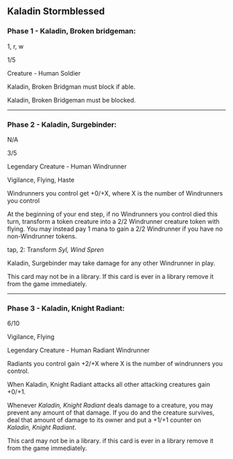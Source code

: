 ## Kaladin Stormblessed

### Phase 1 - Kaladin, Broken bridgeman:
1, r, w

1/5

Creature - Human Soldier

Kaladin, Broken Bridgman must block if able.

Kaladin, Broken Bridgeman must be blocked.
	
---
### Phase 2 - Kaladin, Surgebinder: 

N/A

3/5

Legendary Creature - Human Windrunner

Vigilance, Flying, Haste

Windrunners you control get +0/+X, where X is the number of Windrunners you control

At the beginning of your end step, if no Windrunners you control died this turn, transform a token creature into a 2/2 Windrunner creature token with flying. You may instead pay 1 mana to gain a 2/2 Windrunner if you have no non-Windrunner tokens.

tap, 2: Transform *Syl, Wind Spren*

Kaladin, Surgebinder may take damage for any other Windrunner in play.

This card may not be in a library. If this card is ever in a library remove it from the game immediately.
	
---
### Phase 3 -  Kaladin, Knight Radiant:

6/10

Vigilance, Flying

Legendary Creature - Human Radiant Windrunner

Radiants you control gain +2/+X where X is the number of windrunners you control.

When Kaladin, Knight Radiant attacks all other attacking creatures gain +0/+1.

Whenever *Kaladin, Knight Radiant* deals damage to a creature, you may prevent any amount of that damage. If you do and the creature survives, deal that amount of damage to its owner and put a  +1/+1 counter on *Kaladin, Knight Radiant*.

This card may not be in a library. if this card is ever in a library remove it from the game immediately.